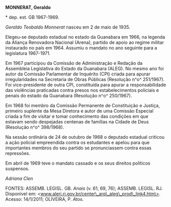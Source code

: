 **MONNERAT, Geraldo**

\* dep. est. GB 1967-1969.

*Geraldo Teobaldo Monnerat* nasceu em 2 de maio de 1935.

Elegeu-se deputado estadual no estado da Guanabara em 1966, na legenda
da Aliança Renovadora Nacional (Arena), partido de apoio ao regime
militar instaurado no país em 1964. Assumiu o mandato no ano seguinte
para a legislatura 1967-1971.

Em 1967 participou da Comissão de Administração e Redação da Assembleia
Legislativa do Estado da Guanabara (ALEG). No mesmo ano foi autor da
Comissão Parlamentar de Inquérito (CPI) criada para apurar
irregularidades na Secretaria de Obras Públicas (Resolução n^o^
251/1967). Foi vice-presidente de outra CPI, constituída para apurar a
responsabilidade das violências praticadas contra presos nos
estabelecimentos policiais e penais do estado da Guanabara (Resolução
n^o^ 250/1967).

Em 1968 foi membro da Comissão Permanente de Constituição e Justiça,
primeiro suplente da Mesa Diretora e autor de uma Comissão Especial
criada a fim de visitar e tomar conhecimento das condições em que
estavam sendo despejadas centenas de famílias na Cidade de Deus
(Resolução n^o^ 398/1968).

Na sessão ordinária de 24 de outubro de 1968 o deputado estadual
criticou a ação policial empreendida contra os estudantes e apelou para
que importantes membros do seu partido se pronunciassem contra essas
repressões.

Em abril de 1969 teve o mandato cassado e os seus direitos políticos
suspensos.

*Adriana Clen*

FONTES: ASSEMB. LEGISL. GB. *Anais* (v. 61, 69, 76); ASSEMB. LEGISL. RJ.
Disponível em:
\<www.alerj.rj.gov.br/center\_arq\_aleg\_prod\_link4.htm\>. Acesso:
14/1/2011; OLIVEIRA, P. *Atos*.
